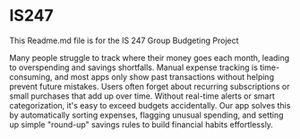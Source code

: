 # IS247
This Readme.md file is for the IS 247 Group Budgeting Project 


Many people struggle to track where their money goes each month, leading to overspending and savings shortfalls. Manual expense tracking is time-consuming, and most apps only show past transactions without helping prevent future mistakes. Users often forget about recurring subscriptions or small purchases that add up over time. Without real-time alerts or smart categorization, it's easy to exceed budgets accidentally. Our app solves this by automatically sorting expenses, flagging unusual spending, and setting up simple "round-up" savings rules to build financial habits effortlessly.
